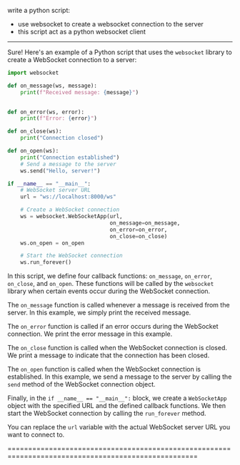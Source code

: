 write a python script:
* use websocket to create a websocket connection to the server
* this script act as a python websocket client

------------------------------

Sure! Here's an example of a Python script that uses the `websocket` library to create a WebSocket connection to a server:

```python
import websocket

def on_message(ws, message):
    print(f"Received message: {message}")
    

def on_error(ws, error):
    print(f"Error: {error}")

def on_close(ws):
    print("Connection closed")

def on_open(ws):
    print("Connection established")
    # Send a message to the server
    ws.send("Hello, server!")

if __name__ == "__main__":
    # WebSocket server URL
    url = "ws://localhost:8000/ws"

    # Create a WebSocket connection
    ws = websocket.WebSocketApp(url,
                                on_message=on_message,
                                on_error=on_error,
                                on_close=on_close)
    ws.on_open = on_open

    # Start the WebSocket connection
    ws.run_forever()
```

In this script, we define four callback functions: `on_message`, `on_error`, `on_close`, and `on_open`. These functions will be called by the `websocket` library when certain events occur during the WebSocket connection.

The `on_message` function is called whenever a message is received from the server. In this example, we simply print the received message.

The `on_error` function is called if an error occurs during the WebSocket connection. We print the error message in this example.

The `on_close` function is called when the WebSocket connection is closed. We print a message to indicate that the connection has been closed.

The `on_open` function is called when the WebSocket connection is established. In this example, we send a message to the server by calling the `send` method of the WebSocket connection object.

Finally, in the `if __name__ == "__main__":` block, we create a `WebSocketApp` object with the specified URL and the defined callback functions. We then start the WebSocket connection by calling the `run_forever` method.

You can replace the `url` variable with the actual WebSocket server URL you want to connect to.

====================================================================================================


